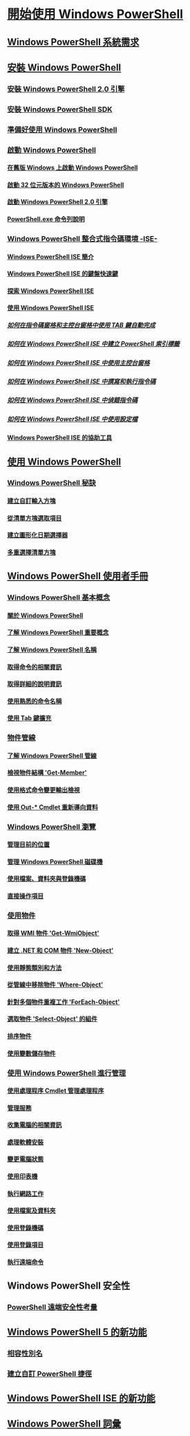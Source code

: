 # [開始使用 Windows PowerShell](Topic/Getting-Started-with-Windows-PowerShell.md)
## [Windows PowerShell 系統需求](Topic/Windows-PowerShell-System-Requirements.md)
## [安裝 Windows PowerShell](Topic/Installing-Windows-PowerShell.md)
### [安裝 Windows PowerShell 2.0 引擎](Topic/Installing-the-Windows-PowerShell-2.0-Engine.md)
### [安裝 Windows PowerShell SDK](https://msdn.microsoft.com/en-us/library/ff458115.aspx)
### [準備好使用 Windows PowerShell](Topic/Getting-Ready-to-Use-Windows-PowerShell.md)
### [啟動 Windows PowerShell](Topic/Starting-Windows-PowerShell.md)
#### [在舊版 Windows 上啟動 Windows PowerShell](Topic/Starting-Windows-PowerShell-on-Earlier-Versions-of-Windows.md)
#### [啟動 32 位元版本的 Windows PowerShell](Topic/Starting-the-32-Bit-Version-of-Windows-PowerShell.md)
#### [啟動 Windows PowerShell 2.0 引擎](Topic/Starting-the-Windows-PowerShell-2.0-Engine.md)
#### [PowerShell.exe 命令列說明](Topic/PowerShell.exe-Command-Line-Help.md)
### [Windows PowerShell 整合式指令碼環境 -ISE-](Topic/Windows-PowerShell-Integrated-Scripting-Environment--ISE-.md)
#### [Windows PowerShell ISE 簡介](Topic/Introducing-the-Windows-PowerShell-ISE.md)
#### [Windows PowerShell ISE 的鍵盤快速鍵](Topic/Keyboard-Shortcuts-for-the-Windows-PowerShell-ISE.md)
#### [探索 Windows PowerShell ISE](Topic/Exploring-the-Windows-PowerShell-ISE.md)
#### [使用 Windows PowerShell ISE](Topic/Using-the-Windows-PowerShell-ISE.md)
##### [如何在指令碼窗格和主控台窗格中使用 TAB 鍵自動完成](Topic/How-to-Use-Tab-Completion-in-the-Script-Pane-and-Console-Pane.md)
##### [如何在 Windows PowerShell ISE 中建立 PowerShell 索引標籤](Topic/How-to-Create-a-PowerShell-Tab-in-Windows-PowerShell-ISE.md)
##### [如何在 Windows PowerShell ISE 中使用主控台窗格](Topic/How-to-Use-the-Console-Pane-in-the-Windows-PowerShell-ISE.md)
##### [如何在 Windows PowerShell ISE 中撰寫和執行指令碼](Topic/How-to-Write-and-Run-Scripts-in-the-Windows-PowerShell-ISE.md)
##### [如何在 Windows PowerShell ISE 中偵錯指令碼](Topic/How-to-Debug-Scripts-in-Windows-PowerShell-ISE.md)
##### [如何在 Windows PowerShell ISE 中使用設定檔](Topic/How-to-Use-Profiles-in-Windows-PowerShell-ISE.md)
#### [Windows PowerShell ISE 的協助工具](Topic/Accessibility-in-Windows-PowerShell-ISE.md)
## [使用 Windows PowerShell](Topic/Using-Windows-PowerShell.md)
### [Windows PowerShell 秘訣](Topic/Windows-PowerShell-Tips.md)
#### [建立自訂輸入方塊](Topic/Creating-a-Custom-Input-Box.md)
#### [從清單方塊選取項目](Topic/Selecting-Items-from-a-List-Box.md)
#### [建立圖形化日期選擇器](Topic/Creating-a-Graphical-Date-Picker.md)
#### [多重選擇清單方塊](Topic/Multiple-selection-List-Boxes.md)
## [Windows PowerShell 使用者手冊](Topic/Windows-PowerShell-User-s-Guide.md)
### [Windows PowerShell 基本概念](Topic/Windows-PowerShell-Basics.md)
#### [關於 Windows PowerShell](Topic/About-Windows-PowerShell.md)
#### [了解 Windows PowerShell 重要概念](Topic/Understanding-Important-Windows-PowerShell-Concepts.md)
#### [了解 Windows PowerShell 名稱](Topic/Learning-Windows-PowerShell-Names.md)
#### [取得命令的相關資訊](Topic/Getting-Information-About-Commands.md)
#### [取得詳細的說明資訊](Topic/Getting-Detailed-Help-Information.md)
#### [使用熟悉的命令名稱](Topic/Using-Familiar-Command-Names.md)
#### [使用 Tab 鍵擴充](Topic/Using-Tab-Expansion.md)
### [物件管線](Topic/Object-Pipeline.md)
#### [了解 Windows PowerShell 管線](Topic/Understanding-the-Windows-PowerShell-Pipeline.md)
#### [檢視物件結構 'Get-Member'](Topic/Viewing-Object-Structure--Get-Member-.md)
#### [使用格式命令變更輸出檢視](Topic/Using-Format-Commands-to-Change-Output-View.md)
#### [使用 Out-* Cmdlet 重新導向資料](Topic/Redirecting-Data-with-Out---Cmdlets.md)
### [Windows PowerShell 瀏覽](Topic/Windows-PowerShell-Navigation.md)
#### [管理目前的位置](Topic/Managing-Current-Location.md)
#### [管理 Windows PowerShell 磁碟機](Topic/Managing-Windows-PowerShell-Drives.md)
#### [使用檔案、資料夾與登錄機碼](Topic/Working-With-Files-Folders-and-Registry-Keys.md)
#### [直接操作項目](Topic/Manipulating-Items-Directly.md)
### [使用物件](Topic/Working-with-Objects.md)
#### [取得 WMI 物件 'Get-WmiObject'](Topic/Getting-WMI-Objects--Get-WmiObject-.md)
#### [建立 .NET 和 COM 物件 'New-Object'](Topic/Creating-.NET-and-COM-Objects--New-Object-.md)
#### [使用靜態類別和方法](Topic/Using-Static-Classes-and-Methods.md)
#### [從管線中移除物件 'Where-Object'](Topic/Removing-Objects-from-the-Pipeline--Where-Object-.md)
#### [針對多個物件重複工作 'ForEach-Object'](Topic/Repeating-a-Task-for-Multiple-Objects--ForEach-Object-.md)
#### [選取物件 'Select-Object' 的組件](Topic/Selecting-Parts-of-Objects--Select-Object-.md)
#### [排序物件](Topic/Sorting-Objects.md)
#### [使用變數儲存物件](Topic/Using-Variables-to-Store-Objects.md)
### [使用 Windows PowerShell 進行管理](Topic/Using-Windows-PowerShell-for-Administration.md)
#### [使用處理程序 Cmdlet 管理處理程序](Topic/Managing-Processes-with-Process-Cmdlets.md)
#### [管理服務](Topic/Managing-Services.md)
#### [收集電腦的相關資訊](Topic/Collecting-Information-About-Computers.md)
#### [處理軟體安裝](Topic/Working-with-Software-Installations.md)
#### [變更電腦狀態](Topic/Changing-Computer-State.md)
#### [使用印表機](Topic/Working-with-Printers.md)
#### [執行網路工作](Topic/Performing-Networking-Tasks.md)
#### [使用檔案及資料夾](Topic/Working-with-Files-and-Folders.md)
#### [使用登錄機碼](Topic/Working-with-Registry-Keys.md)
#### [使用登錄項目](Topic/Working-with-Registry-Entries.md)
#### [執行遠端命令](Topic/Running-Remote-Commands.md)
## Windows PowerShell 安全性
### [PowerShell 遠端安全性考量](Topic/WinRMSecurity.md)
## [Windows PowerShell 5 的新功能](Topic/What-s-New-in-Windows-PowerShell.md)
### [相容性別名](Topic/Appendix-1---Compatibility-Aliases.md)
### [建立自訂 PowerShell 捷徑](Topic/Appendix-2---Creating-a-Custom-PowerShell-Shortcut.md)
## [Windows PowerShell ISE 的新功能](Topic/What-s-New-in-the-Windows-PowerShell-ISE.md)
## [Windows PowerShell 詞彙](Topic/Windows-PowerShell-Glossary.md)


<!--HONumber=Apr16_HO4-->


